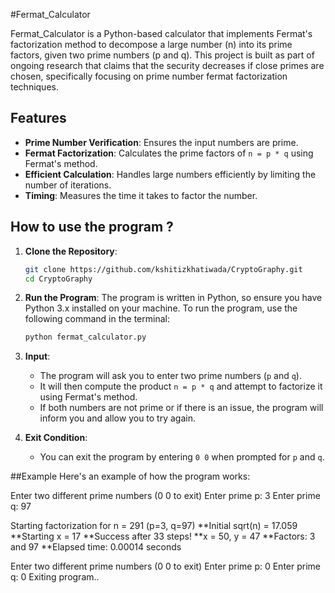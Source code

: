 #Fermat_Calculator

Fermat_Calculator is a Python-based calculator that implements Fermat's factorization method to decompose a large number (n) into its prime factors, given two prime numbers (p and q). This project is built as part of ongoing research that claims that the security decreases if close primes are chosen, specifically focusing on prime number fermat factorization techniques.

## Features

- **Prime Number Verification**: Ensures the input numbers are prime.
- **Fermat Factorization**: Calculates the prime factors of `n = p * q` using Fermat's method.
- **Efficient Calculation**: Handles large numbers efficiently by limiting the number of iterations.
- **Timing**: Measures the time it takes to factor the number.

## How to use the program ?
1. **Clone the Repository**:
    ```bash
    git clone https://github.com/kshitizkhatiwada/CryptoGraphy.git
    cd CryptoGraphy
    ```

2. **Run the Program**:
    The program is written in Python, so ensure you have Python 3.x installed on your machine. To run the program, use the following command in the terminal:
    ```bash
    python fermat_calculator.py
    ```

3. **Input**:
    - The program will ask you to enter two prime numbers (`p` and `q`).
    - It will then compute the product `n = p * q` and attempt to factorize it using Fermat's method.
    - If both numbers are not prime or if there is an issue, the program will inform you and allow you to try again.

4. **Exit Condition**:
    - You can exit the program by entering `0 0` when prompted for `p` and `q`.
      
##Example 
Here's an example of how the program works: 
      
Enter two different prime numbers (0 0 to exit)
Enter prime p: 3
Enter prime q: 97

Starting factorization for n = 291 (p=3, q=97)
**Initial sqrt(n) = 17.059
**Starting x = 17
**Success after 33 steps!
**x = 50, y = 47
**Factors: 3 and 97
**Elapsed time: 0.00014 seconds

Enter two different prime numbers (0 0 to exit)
Enter prime p: 0
Enter prime q: 0
Exiting program..
